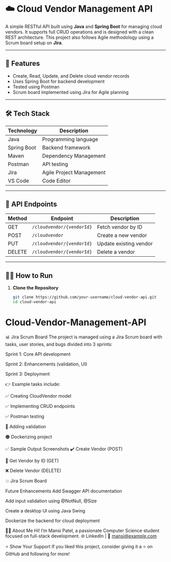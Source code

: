 # ☁️ Cloud Vendor Management API

A simple RESTful API built using **Java** and **Spring Boot** for managing cloud vendors. It supports full CRUD operations and is designed with a clean REST architecture. This project also follows Agile methodology using a Scrum board setup on **Jira**.

---

## 📌 Features

- Create, Read, Update, and Delete cloud vendor records
- Uses Spring Boot for backend development
- Tested using Postman
- Scrum board implemented using Jira for Agile planning

---

## 🛠️ Tech Stack

| Technology     | Description                   |
|----------------|-------------------------------|
| Java           | Programming language          |
| Spring Boot    | Backend framework             |
| Maven          | Dependency Management         |
| Postman        | API testing                   |
| Jira           | Agile Project Management      |
| VS Code        | Code Editor                   |

---

## 🔁 API Endpoints

| Method | Endpoint                         | Description             |
|--------|----------------------------------|-------------------------|
| GET    | `/cloudvendor/{vendorId}`        | Fetch vendor by ID     |
| POST   | `/cloudvendor`                   | Create a new vendor    |
| PUT    | `/cloudvendor/{vendorId}`        | Update existing vendor |
| DELETE | `/cloudvendor/{vendorId}`        | Delete a vendor        |

---

## 🧑‍💻 How to Run

1. **Clone the Repository**
   ```bash
   git clone https://github.com/your-username/cloud-vendor-api.git
   cd cloud-vendor-api
# Cloud-Vendor-Management-API


📊 Jira Scrum Board
The project is managed using a Jira Scrum board with tasks, user stories, and bugs divided into 3 sprints:

Sprint 1: Core API development

Sprint 2: Enhancements (validation, UI)

Sprint 3: Deployment

👉 Example tasks include:

✅ Creating CloudVendor model

✅ Implementing CRUD endpoints

✅ Postman testing

🔴 Adding validation

🟠 Dockerizing project

✅ Sample Output Screenshots
✔️ Create Vendor (POST)


📄 Get Vendor by ID (GET)


❌ Delete Vendor (DELETE)


💥 Jira Scrum Board


 Future Enhancements
Add Swagger API documentation

Add input validation using @NotNull, @Size

Create a desktop UI using Java Swing

Dockerize the backend for cloud deployment

🙋‍♀️ About Me
Hi! I’m Mansi Patel, a passionate Computer Science student focused on full-stack development.
🌐 LinkedIn | 📧 mansi@example.com

⭐️ Show Your Support
If you liked this project, consider giving it a ⭐ on GitHub and following for more!
